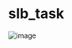 # slb_task


![image](https://user-images.githubusercontent.com/10743400/135838044-7dd94cae-fe1d-41bb-86fe-1b41056ec397.png)
